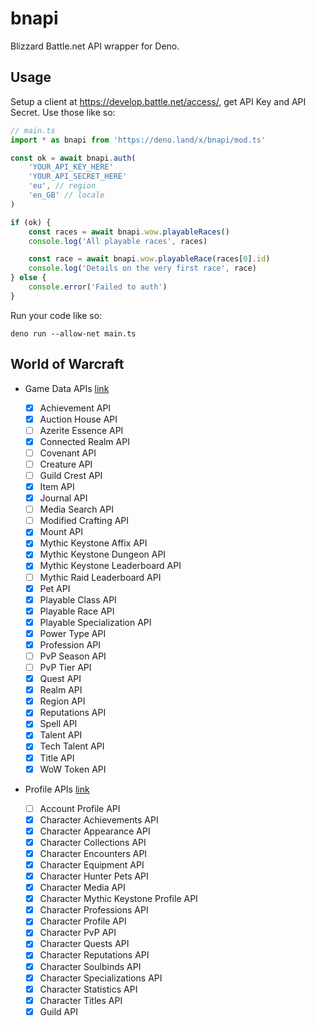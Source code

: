 # bnapi

Blizzard Battle.net API wrapper for Deno.

## Usage

Setup a client at https://develop.battle.net/access/, get API Key and API Secret. Use those like so:

```ts
// main.ts
import * as bnapi from 'https://deno.land/x/bnapi/mod.ts'

const ok = await bnapi.auth(
    'YOUR_API_KEY_HERE'
    'YOUR_API_SECRET_HERE'
    'eu', // region
    'en_GB' // locale
)

if (ok) {
    const races = await bnapi.wow.playableRaces()
    console.log('All playable races', races)

    const race = await bnapi.wow.playableRace(races[0].id)
    console.log('Details on the very first race', race)
} else {
    console.error('Failed to auth')
}
```

Run your code like so:

```
deno run --allow-net main.ts
```

## World of Warcraft

- Game Data APIs [link](https://develop.battle.net/documentation/world-of-warcraft/game-data-apis)

    - [x] Achievement API
    - [x] Auction House API
    - [ ] Azerite Essence API
    - [x] Connected Realm API
    - [ ] Covenant API
    - [ ] Creature API
    - [ ] Guild Crest API
    - [x] Item API
    - [x] Journal API
    - [ ] Media Search API
    - [ ] Modified Crafting API
    - [x] Mount API
    - [x] Mythic Keystone Affix API
    - [x] Mythic Keystone Dungeon API
    - [x] Mythic Keystone Leaderboard API
    - [ ] Mythic Raid Leaderboard API
    - [x] Pet API
    - [x] Playable Class API
    - [x] Playable Race API
    - [x] Playable Specialization API
    - [x] Power Type API
    - [x] Profession API
    - [ ] PvP Season API
    - [ ] PvP Tier API
    - [x] Quest API
    - [x] Realm API
    - [x] Region API
    - [x] Reputations API
    - [x] Spell API
    - [x] Talent API
    - [x] Tech Talent API
    - [x] Title API
    - [x] WoW Token API

- Profile APIs [link](https://develop.battle.net/documentation/world-of-warcraft/profile-apis)

    - [ ] Account Profile API
    - [x] Character Achievements API
    - [x] Character Appearance API
    - [x] Character Collections API
    - [x] Character Encounters API
    - [x] Character Equipment API
    - [x] Character Hunter Pets API
    - [x] Character Media API
    - [x] Character Mythic Keystone Profile API
    - [x] Character Professions API
    - [x] Character Profile API
    - [x] Character PvP API
    - [x] Character Quests API
    - [x] Character Reputations API
    - [x] Character Soulbinds API
    - [x] Character Specializations API
    - [x] Character Statistics API
    - [x] Character Titles API
    - [x] Guild API
